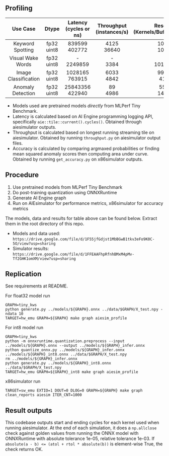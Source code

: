 ## Profiling

|       Use Case       | Dtype            | Latency (cycles or ns)| Throughput (instances/s) | Resource Utilization (Kernels/Buffers/Stream/PLIO/GMIO) | Accuracy (first 1k) | Quality Target<br>(Closed&#160;Division) | Model 
|:--------------------:|:----------------:|:---------------------:|:------------------------:|:-------------------------------------:|:-------------------:|:----------------:|:-------------------:|
|   Keyword Spotting   | fp32 <br/> uint8 | 839599 <br/> 402772   | 4125 <br/> 36640         | 100/110/161/2/9 <br/> 108/119/166/2/9 | 91.1% (Top 1)       | 90% (Top 1)      |      [DS-CNN](https://github.com/mlcommons/tiny/blob/master/benchmark/training/keyword_spotting/keras_model.py)
|   Visual Wake Words  | fp32 <br/> uint8 | - <br/> 2249859       | - <br/> 3384             | <br/> 101/103/189/15/27               | 82.5% (Top 1)       | 80% (Top 1)      |     [MobileNet](https://github.com/mlcommons/tiny/blob/master/benchmark/training/visual_wake_words/vww_model.py)
| Image Classification | fp32 <br/> uint8 | 1028165 <br/> 763915  | 6033 <br/> 4842          | 99/116/198/13/9 <br/> 41/49/112/12/9  | 86.8% (Top 1)       | 85% (Top 1)      |      [ResNet](https://github.com/mlcommons/tiny/blob/master/benchmark/training/image_classification/keras_model.py)
|   Anomaly Detection  | fp32 <br/> uint8 | 25843356 <br/> 422940 | 89 <br/> 4986            | 55/97/208/20/2 <br/> 147/159/202/0/2  | 0.880 (AUC)         | 0.85 (AUC)       | [Deep AutoEncoder](https://github.com/mlcommons/tiny/blob/master/benchmark/training/anomaly_detection/keras_model.py)

* Models used are pretrained models *directly* from MLPerf Tiny Benchmark.
* Latency is calculated based on AI Engine programming logging API, specifically `aie::tile::current().cycles()`. Obtained through aiesimulator outputs.
* Throughput is calculated based on longest running streaming tile on aiesimulator. Obtained by running `throughput.py` on aiesimulator output files.
* Accuracy is calculated by comparing argmaxed probabilities or finding mean squared anomaly scores then computing area under curve. Obtained by running `get_accuracy.py` on x86simulator outputs.


## Procedure

1) Use pretrained models from MLPerf Tiny Benchmark
2) Do post-training quantization using ONNXRuntime
3) Generate AI Engine graph
4) Run on AIEsimulator for performance metrics, x86simulator for accuracy metrics

The models, data and results for table above can be found below. Extract them in the root directory of this repo. <br/>
* Models and data used: `https://drive.google.com/file/d/1F55jfGdjst1MbBGwB1tkv3eFo9K0C-5O/view?usp=sharing`
* Simulator results: `https://drive.google.com/file/d/1FFEAAFhpRfnhBMxM4pMv-Tf2GHK1omXM/view?usp=sharing`


## Replication

See requirements at README.

For float32 model run
```
GRAPH=tiny_kws
python generate.py ../models/${GRAPH}.onnx ../data/$GRAPH/X_test.npy -ndata 10
TARGET=hw_emu GRAPH=${GRAPH} make graph aiesim_profile
```

For int8 model run
```
GRAPH=tiny_kws
python -m onnxruntime.quantization.preprocess --input ../models/${GRAPH}.onnx --output ../models/${GRAPH}_infer.onnx
python quantize_onnx.py ../models/${GRAPH}_infer.onnx ../models/${GRAPH}_int8.onnx ../data/$GRAPH/X_test.npy
rm ../models/${GRAPH}_infer.onnx
python generate.py ../models/${GRAPH}_int8.onnx ../data/$GRAPH/X_test.npy
TARGET=hw_emu GRAPH=${GRAPH}_int8 make graph aiesim_profile
```

x86simulator run
```
TARGET=sw_emu EXTIO=1 DOUT=0 DLOG=0 GRAPH=${GRAPH} make graph clean_reports aiesim ITER_CNT=1000
```

## Result outputs
This codebase outputs start and ending cycles for each kernel used when running aiesimulator. At the end of each simulation, it does a `np.allclose` check against golden values from running the ONNX model with ONNXRuntime with absolute tolerance 1e-05, relative tolerance 1e-03. If `absolute(a - b) <= (atol + rtol * absolute(b))` is element-wise True, the check returns OK.

